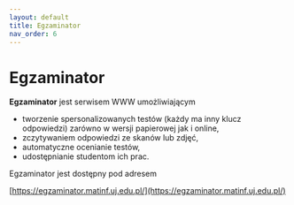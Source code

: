 ```yaml
---
layout: default
title: Egzaminator
nav_order: 6
---
```


# Egzaminator

**Egzaminator** jest serwisem WWW umożliwiającym 

* tworzenie spersonalizowanych testów (każdy ma inny klucz odpowiedzi) 
zarówno w wersji papierowej jak i online,
* zczytywaniem odpowiedzi ze skanów lub zdjęć,
* automatyczne ocenianie testów,
* udostępnianie studentom ich prac.

Egzaminator jest dostępny pod adresem

[https://egzaminator.matinf.uj.edu.pl/](https://egzaminator.matinf.uj.edu.pl/)

